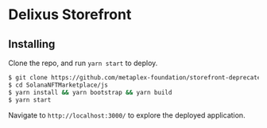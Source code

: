 # Delixus Storefront

## Installing

Clone the repo, and run `yarn start` to deploy.

```bash
$ git clone https://github.com/metaplex-foundation/storefront-deprecated.git
$ cd SolanaNFTMarketplace/js
$ yarn install && yarn bootstrap && yarn build
$ yarn start
```

Navigate to `http://localhost:3000/` to explore the deployed application.
